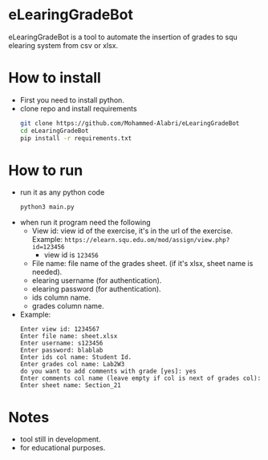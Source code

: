 # eLearingGradeBot
eLearingGradeBot is a tool to automate the insertion of grades to squ elearing system from csv or xlsx.

# How to install
* First you need to install python.
* clone repo and install requirements
    ```bash
    git clone https://github.com/Mohammed-Alabri/eLearingGradeBot
    cd eLearingGradeBot
    pip install -r requirements.txt
    ```
# How to run
* run it as any python code
    ```bash
    python3 main.py
    ```
* when run it program need the following
    * View id: view id of the exercise, it's in the url of the exercise. Example:
        ```https://elearn.squ.edu.om/mod/assign/view.php?id=123456```
        * view id is ```123456```
    * File name: file name of the grades sheet. (if it's xlsx, sheet name is needed).
    * elearing username (for authentication).
    * elearing password (for authentication).
    * ids column name.
    * grades column name.
* Example:
    ```
    Enter view id: 1234567
    Enter file name: sheet.xlsx
    Enter username: s123456
    Enter password: blablab
    Enter ids col name: Student Id.
    Enter grades col name: Lab2W3
    do you want to add comments with grade [yes]: yes
    Enter comments col name (leave empty if col is next of grades col):
    Enter sheet name: Section_21
    ```
# Notes
* tool still in development.
* for educational purposes.
